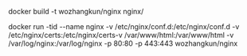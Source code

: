 docker build -t wozhangkun/nginx nginx/                                                                              

docker run -tid --name nginx -v /etc/nginx/conf.d:/etc/nginx/conf.d -v /etc/nginx/certs:/etc/nginx/certs-v /var/www/html:/var/www/html -v /var/log/nginx:/var/log/nginx -p 80:80 -p 443:443 wozhangkun/nginx                                                                       
